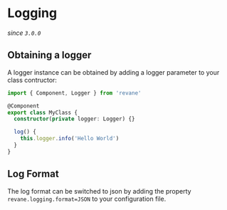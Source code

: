 # Logging

*since `3.0.0`*

## Obtaining a logger

A logger instance can be obtained by adding a logger parameter to your class contructor:

```ts
import { Component, Logger } from 'revane'

@Component
export class MyClass {
  constructor(private logger: Logger) {}

  log() {
    this.logger.info('Hello World')
  }
}
```

## Log Format

The log format can be switched to json by adding the property `revane.logging.format=JSON` to your configuration file.